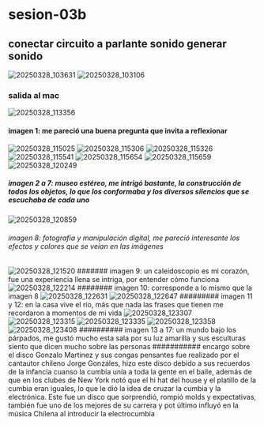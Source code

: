 # sesion-03b

## conectar circuito a parlante sonido generar sonido

![20250328_103631](https://github.com/user-attachments/assets/67824e78-0fa7-4255-bae8-8d0a3a654fc3)
![20250328_103106](https://github.com/user-attachments/assets/eeef162e-a21f-48d8-b2a5-218cf39ba59e)

### salida al mac

![20250328_113356](https://github.com/user-attachments/assets/74a5627a-28de-4dad-a964-e2256bee0bc8)

#### imagen 1: me pareció una buena pregunta que invita a reflexionar

![20250328_115025](https://github.com/user-attachments/assets/2ab1ab83-f6cd-46e7-b4e9-4083ddd01291)
![20250328_115306](https://github.com/user-attachments/assets/5b31b9ec-b12e-4b9c-8b32-bda7e3d58931)
![20250328_115326](https://github.com/user-attachments/assets/c4674dac-6e2d-4c75-8ae0-bb64792c3bb3)
![20250328_115541](https://github.com/user-attachments/assets/751df378-e485-4517-8ddf-4af44d873afa)
![20250328_115654](https://github.com/user-attachments/assets/863461e2-bcda-431f-a791-833df1298787)
![20250328_115659](https://github.com/user-attachments/assets/248918fe-3553-4413-aff4-e93cb39d9917)
![20250328_120249](https://github.com/user-attachments/assets/94f53c40-2fd8-4589-a0fd-198eba19a6b8)

##### imagen 2 a 7: museo estéreo, me intrigó bastante, la construcción de todos los objetos, lo que los conformaba y los diversos silencios que se escuchaba de cada uno

![20250328_120859](https://github.com/user-attachments/assets/db49949c-1a22-4c89-addc-db47264bc894)

###### imagen 8: fotografía y manipulación digital, me pareció interesante los efectos y colores que se veían en las imágenes

![20250328_121520](https://github.com/user-attachments/assets/18f1b198-04de-4afd-870a-a9e415cbf2b5)
####### imagen 9: un caleidoscopio es mi corazón, fue una experiencia llena se intriga, por entender cómo funciona
![20250328_122214](https://github.com/user-attachments/assets/92bad2bd-2485-45cf-b55f-2eefeffe6dbd)
######## imagen 10: corresponde a lo mismo que la imagen 8
![20250328_122631](https://github.com/user-attachments/assets/ef9b2f2f-d2f6-4b3f-957c-0a2fd0fd3639)
![20250328_122647](https://github.com/user-attachments/assets/590b2ff9-e082-4a4f-85c0-5f9d59fef2ac)
######### imagen 11 y 12: en la casa vive el río, más que nada las frases que tienen me recordaron a momentos de mi vida
![20250328_123307](https://github.com/user-attachments/assets/24ebd545-2bab-44a9-b551-2db364f3b673)
![20250328_123315](https://github.com/user-attachments/assets/259cb4ad-1a61-439c-9616-24662fd77587)
![20250328_123335](https://github.com/user-attachments/assets/74c83257-891a-4e2a-805c-0a3f22aa25ea)
![20250328_123358](https://github.com/user-attachments/assets/e4126f71-fdc3-4a39-a878-6509578f6dee)
![20250328_123408](https://github.com/user-attachments/assets/44628a77-0b1d-40f4-b4f3-ab8641ddffb2)
########## imagen 13 a 17: un mundo bajo los párpados, me gustó mucho esta sala por su luz amarilla y sus esculturas siento que dicen mucho sobre las personas
########### encargo sobre el disco Gonzalo Martinez y sus congas pensantes fue realizado por el cantautor chileno Jorge Gonzáles, hizo este disco debido a sus recuerdos de la infancia cuanso la cumbia unía a toda la gente en el baile, además de que en los clubes de New York notó que el hi hat del house y el platillo de la cumbia eran iguales, lo que le dió la idea de cruzar la cumbia y la electrónica. Este fue un disco que sorprendió, rompió molds y expectativas, también fue uno de los mejores de su carrera y pot último influyó en la música Chilena al introducir la electrocumbia

